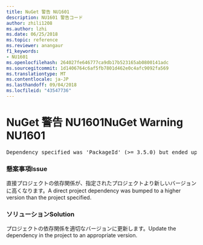 ```yaml
---
title: NuGet 警告 NU1601
description: NU1601 警告コード
author: zhili1208
ms.author: lzhi
ms.date: 06/25/2018
ms.topic: reference
ms.reviewer: anangaur
f1_keywords:
- NU1601
ms.openlocfilehash: 264027fe646777ca9db17b523165ab0800141adc
ms.sourcegitcommit: 1d1406764c6af5fb7801d462e0c4afc9092fa569
ms.translationtype: MT
ms.contentlocale: ja-JP
ms.lasthandoff: 09/04/2018
ms.locfileid: "43547736"
---
```

# <a name="nuget-warning-nu1601"></a><span data-ttu-id="68715-103">NuGet 警告 NU1601</span><span class="sxs-lookup"><span data-stu-id="68715-103">NuGet Warning NU1601</span></span>

<pre>Dependency specified was 'PackageId' (>= 3.5.0) but ended up with 'PackageId' 4.0.0.</pre>

### <a name="issue"></a><span data-ttu-id="68715-104">懸案事項</span><span class="sxs-lookup"><span data-stu-id="68715-104">Issue</span></span>
<span data-ttu-id="68715-105">直接プロジェクトの依存関係が、指定されたプロジェクトより新しいバージョンに高くなります。</span><span class="sxs-lookup"><span data-stu-id="68715-105">A direct project dependency was bumped to a higher version than the project specified.</span></span>

### <a name="solution"></a><span data-ttu-id="68715-106">ソリューション</span><span class="sxs-lookup"><span data-stu-id="68715-106">Solution</span></span>
<span data-ttu-id="68715-107">プロジェクトの依存関係を適切なバージョンに更新します。</span><span class="sxs-lookup"><span data-stu-id="68715-107">Update the dependency in the project to an appropriate version.</span></span>